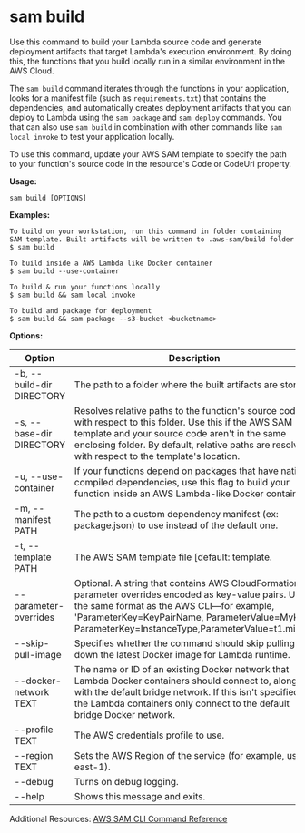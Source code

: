 sam build
=========

Use this command to build your Lambda source code and generate deployment artifacts that target Lambda's execution environment. By doing this, the functions that you build locally run in a similar environment in the AWS Cloud.

The `sam build` command iterates through the functions in your application, looks for a manifest file (such as `requirements.txt`) that contains the dependencies, and automatically creates deployment artifacts that you can deploy to Lambda using the `sam package` and `sam deploy` commands. You that can also use `sam build` in combination with other commands like `sam local invoke` to test your application locally.

To use this command, update your AWS SAM template to specify the path to your function's source code in the resource's Code or CodeUri property.

**Usage:**

`sam build [OPTIONS]`

**Examples:**

```
To build on your workstation, run this command in folder containing
SAM template. Built artifacts will be written to .aws-sam/build folder
$ sam build

To build inside a AWS Lambda like Docker container
$ sam build --use-container

To build & run your functions locally
$ sam build && sam local invoke

To build and package for deployment
$ sam build && sam package --s3-bucket <bucketname>
```

**Options:**

| Option                    | Description                                                                                                                                                                                                                                                    |
|---------------------------|----------------------------------------------------------------------------------------------------------------------------------------------------------------------------------------------------------------------------------------------------------------|
| -b, --build-dir DIRECTORY | The path to a folder where the built artifacts are stored.                                                                                                                                                                                                     |
| -s, --base-dir DIRECTORY  | Resolves relative paths to the function's source code with respect to this folder. Use this if the AWS SAM template and your source code aren't in the same enclosing folder. By default, relative paths are resolved with respect to the template's location. |
| -u, --use-container       | If your functions depend on packages that have natively compiled dependencies, use this flag to build your function inside an AWS Lambda-like Docker container.                                                                                                |
| -m, --manifest PATH       | The path to a custom dependency manifest (ex: package.json) to use instead of the default one.                                                                                                                                                                 |
| -t, --template PATH       | The AWS SAM template file \[default: template.                                                                                                                                                                                                  |
| --parameter-overrides     | Optional. A string that contains AWS CloudFormation parameter overrides encoded as key-value pairs. Use the same format as the AWS CLI—for example, 'ParameterKey=KeyPairName, ParameterValue=MyKey ParameterKey=InstanceType,ParameterValue=t1.micro'.        |
| --skip-pull-image         | Specifies whether the command should skip pulling down the latest Docker image for Lambda runtime.                                                                                                                                                             |
| --docker-network TEXT     | The name or ID of an existing Docker network that Lambda Docker containers should connect to, along with the default bridge network. If this isn't specified, the Lambda containers only connect to the default bridge Docker network.                         |
| --profile TEXT            | The AWS credentials profile to use.                                                                                                                                                                                                                            |
| --region TEXT             | Sets the AWS Region of the service (for example, us-east-1).                                                                                                                                                                                                   |
| --debug                   | Turns on debug logging.                                                                                                                                                                                                                                        |
| --help                    | Shows this message and exits.                                                                                                                                                                                                                                  |

Additional Resources: [AWS SAM CLI Command Reference](https://docs.aws.amazon.com/serverless-application-model/latest/developerguide/serverless-sam-cli-command-reference.html)
